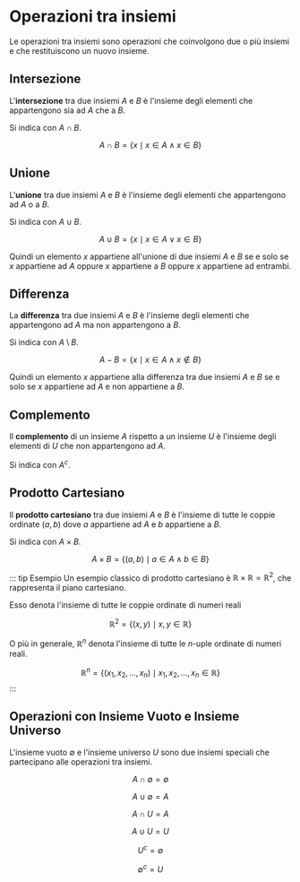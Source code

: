 # Operazioni tra insiemi

Le operazioni tra insiemi sono operazioni che coinvolgono due o più insiemi e che restituiscono un nuovo insieme.

## Intersezione

L'**intersezione** tra due insiemi $A$ e $B$ è l'insieme degli elementi che appartengono sia ad $A$ che a $B$.

Si indica con $A \cap B$.

$$
A \cap B = \{x \mid x \in A \land x \in B\}
$$

## Unione

L'**unione** tra due insiemi $A$ e $B$ è l'insieme degli elementi che appartengono ad $A$ o a $B$.

Si indica con $A \cup B$.

$$
A \cup B = \{x \mid x \in A \lor x \in B\}
$$

Quindi un elemento $x$ appartiene all'unione di due insiemi $A$ e $B$ se e solo se $x$ appartiene ad $A$ oppure $x$ appartiene a $B$ oppure $x$ appartiene ad entrambi.

## Differenza

La **differenza** tra due insiemi $A$ e $B$ è l'insieme degli elementi che appartengono ad $A$ ma non appartengono a $B$.

Si indica con $A \setminus B$.

$$
A - B = \{x \mid x \in A \land x \notin B\}
$$

Quindi un elemento $x$ appartiene alla differenza tra due insiemi $A$ e $B$ se e solo se $x$ appartiene ad $A$ e non appartiene a $B$.

## Complemento

Il **complemento** di un insieme $A$ rispetto a un insieme $U$ è l'insieme degli elementi di $U$ che non appartengono ad $A$.

Si indica con $A^c$.

## Prodotto Cartesiano

Il **prodotto cartesiano** tra due insiemi $A$ e $B$ è l'insieme di tutte le coppie ordinate $(a, b)$ dove $a$ appartiene ad $A$ e $b$ appartiene a $B$.

Si indica con $A \times B$.

$$
A \times B = \{(a, b) \mid a \in A \land b \in B\}
$$


::: tip Esempio
Un esempio classico di prodotto cartesiano è $\mathbb{R} \times \mathbb{R} = \mathbb{R}^2$, che rappresenta il piano cartesiano.

Esso denota l'insieme di tutte le coppie ordinate di numeri reali

$$
\mathbb{R}^2 = \{(x, y) \mid x, y \in \mathbb{R}\}
$$

O più in generale, $\mathbb{R}^n$ denota l'insieme di tutte le $n$-uple ordinate di numeri reali.

$$
\mathbb{R}^n = \{(x_1, x_2, \ldots, x_n) \mid x_1, x_2, \ldots, x_n \in \mathbb{R}\}
$$
:::

## Operazioni con Insieme Vuoto e Insieme Universo

L'insieme vuoto $\emptyset$ e l'insieme universo $U$ sono due insiemi speciali che partecipano alle operazioni tra insiemi.

$$
A \cap \emptyset = \emptyset
$$

$$
A \cup \emptyset = A
$$

$$
A \cap U = A
$$

$$
A \cup U = U
$$

$$
U^c = \emptyset
$$

$$
\emptyset^c = U
$$